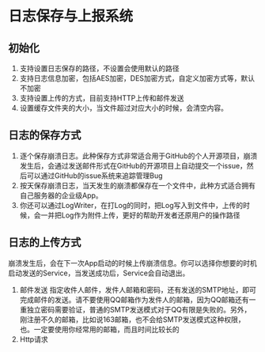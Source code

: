 # 日志保存与上报系统

## 初始化
1. 支持设置日志保存的路径，不设置会使用默认的路径
2. 支持日志信息加密，包括AES加密，DES加密方式，自定义加密方式等，默认不加密
3. 支持设置上传的方式，目前支持HTTP上传和邮件发送
4. 设置缓存文件夹的大小，当文件超过对应大小的时候，会清空内容。

## 日志的保存方式
1. 逐个保存崩溃日志。此种保存方式非常适合用于GitHub的个人开源项目，崩溃发生后，会通过发送邮件形式在GitHub的开源项目上自动提交一个issue，然后可以通过GitHub的issue系统来追踪管理Bug
2. 按天保存崩溃日志，当天发生的崩溃都保存在一个文件中，此种方式适合拥有自己服务器的企业级App。
3. 你还可以通过LogWriter，在打Log的同时，把Log写入到文件中，上传的时候，会一并把Log作为附件上传，更好的帮助开发者还原用户的操作路径

## 日志的上传方式
崩溃发生后，会在下一次App启动的时候上传崩溃信息。你可以选择你想要的时机启动发送的Service，当发送成功后，Service会自动退出。  
1. 邮件发送
指定收件人邮件，发件人邮箱和密码，还有发送的SMTP地址，即可完成邮件的发送。请不要使用QQ邮箱作为发件人的邮箱，因为QQ邮箱还有一重独立密码需要验证，普通的SMTP发送模式对于QQ有限是失败的。另外，刚注册不久的邮箱，比如说163邮箱，也不会给SMTP发送模式这种权限，也。一定要使用你经常用的邮箱，而且时间比较长的
2. Http请求





